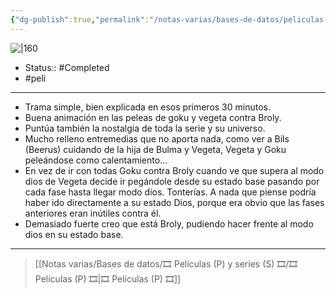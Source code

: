 ```yaml
---
{"dg-publish":true,"permalink":"/notas-varias/bases-de-datos/peliculas-p-y-series-s/p-dragon-ball-super-broly/"}
---
```



![|160](https://m.media-amazon.com/images/M/MV5BMjhhMDU5Y2QtMzcyZS00ZGE1LTg3ZjMtMTYyOTM0OTFlYTRkXkEyXkFqcGdeQXVyMTMxODk2OTU@._V1_SX300.jpg)

- Status:: #Completed 
- #peli 

---

- Trama simple, bien explicada en esos primeros 30 minutos.
- Buena animación en las peleas de goku y vegeta contra Broly.
- Puntúa también la nostalgia de toda la serie y su universo.
- Mucho relleno entremedias que no aporta nada, como ver a Bils (Beerus) cuidando de la hija de Bulma y Vegeta, Vegeta y Goku peleándose como calentamiento...
- En vez de ir con todas Goku contra Broly cuando ve que supera al modo dios de Vegeta decide ir pegándole desde su estado base pasando por cada fase hasta llegar modo dios. Tonterías. A nada que piense podría haber ido directamente a su estado Dios, porque era obvio que las fases anteriores eran inútiles contra él.
- Demasiado fuerte creo que está Broly, pudiendo hacer frente al modo dios en su estado base.

---

> [[Notas varias/Bases de datos/🎞️ Películas (P) y series (S) 🎞️/🎞️ Películas (P) 🎞️\|🎞️ Películas (P) 🎞️]]